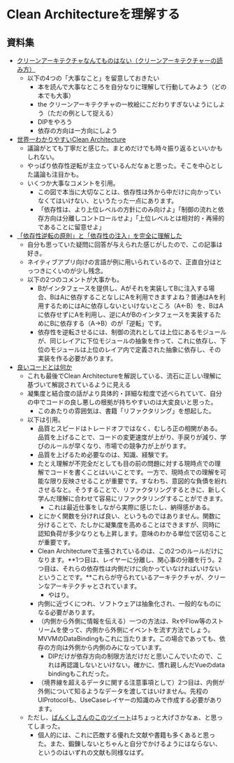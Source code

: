 # Clean Architectureを理解する

## 資料集

- [クリーンアーキテクチャなんてものはない（クリーンアーキテクチャーの読み方）](https://yyyank.blogspot.com/2021/06/there-is-no-clean-architecture.html)
  - 以下の4つの「大事なこと」を留意しておきたい
    - 本を読んで大事なところを自分なりに理解して行動してみよう（どの本でも大事）
    - the クリーンアーキテクチャの一枚絵にこだわりすぎないようにしよう（ただの例として捉える）
    - DIPをやろう
    - 依存の方向は一方向にしよう
- [世界一わかりやすいClean Architecture](https://www.nuits.jp/entry/easiest-clean-architecture-2019-09)
  - 議論がとても丁寧だと感じた。まとめだけでも時々振り返るといいかもしれない。
  - やっぱり依存性逆転が主立っているんだなぁと思った。そこを中心とした議論も注目かも。
  - いくつか大事なコメントを引用。
    - この図で本当に大切なことは、依存性は外から中だけに向かっていなくてはいけない、というたった一点にあります。
    - 「依存性は、より上位レベルの方針にのみ向けよ」「制御の流れと依存方向は分離しコントロールせよ」「上位レベルとは相対的・再帰的であることに留意せよ」
- [「依存性逆転の原則」と「依存性の注入」を完全に理解した](https://qiita.com/uhooi/items/03ec6b7f0adc68610426)
  - 自分も思っていた疑問に回答が与えられた感じがしたので、この記事は好き。
  - ネイティブアプリ向けの言語が例に用いられているので、正直自分はとっつきにくいのが少し残念。
  - 以下の2つのコメントが大事かも。
    - Bがインタフェースを提供し、Aがそれを実装してBに注入する場合、BはAに依存することなしにAを利用できますよね？普通はAを利用するためにはAに依存しないといけないところ（A←B）を、BはAに依存せずにAを利用し、逆にAがBのインタフェースを実装するためにBに依存する（A→B）のが「逆転」です。
    - 依存性を逆転させるには、制御の流れとしては上位にあるモジュールが、同じレイアに下位モジュールの抽象を作って、これに依存し、下位のモジュールは上位のレイア内で定義された抽象に依存し、その実装を作る必要があります。
- [良いコードとは何か](https://note.com/cyberz_cto/n/n26f535d6c575)
  - これも最後でClean Architectureを解説している、流石に正しい理解に基づいて解説されているように見える
  - 凝集度と結合度の話がより具体的・詳細な粒度で述べられていて、自分の中でコードの良し悪しの根拠が持ちやすいのは大変良いと思った。
    - このあたりの雰囲気は、書籍「リファクタリング」を想起した。
  - 以下は引用。
    - 品質とスピードはトレードオフではなく、むしろ正の相関がある。品質を上げることで、コードの変更速度が上がり、手戻りが減り、学びのルールが早くなり、市場での競争力が上がります。
    - 品質を上げるため必要なのは、知識、経験です。
    - たとえ理解が不完全だとしても目の前の問題に対する現時点での理解でコードを書くことはいいことです。一方で、現時点での理解を可能な限り反映させることが重要です。すなわち、意図的な負債を紛れさせるなと。そうすることで、リファクタリングするときに、新しく学んだ理解に合わせて容易にリファクタリングすることができます。
      - これは最近仕事をしながら実際に感じたし、納得感がある。
    - とにかく関数を分ければ良い、というものではありません。関数に分けることで、たしかに凝集度を高めることはできますが、同時に認知負荷が多少なりとも上昇します。意味のわかる単位で区切ることが重要です。
    - Clean Architectureで主張されているのは、この2つのルールだけになります。**1つ目は、レイヤーに分離し、関心事の分離を行う。2つ目は、それらの依存性は内側だけに向かっていなければいけないということです。**これらが守られているアーキテクチャが、クリーンなアーキテクチャとされています。
      - やはり。
    - 内側に近づくにつれ、ソフトウェアは抽象化され、一般的なものになる必要があります。
    - （内側から外側に情報を伝える）一つの方法は、RxやFlow等のストリームを使って、内側から外側にイベントを流す方法でしょう。MVVMのDataBindingもこれに当たります。この場合であっても、依存の方向は外側から内側のみになっています。
      - DIPだけが依存方向の制限方法だけだと思いこんでいたので、これは再認識しないといけない。確かに、慣れ親しんだVueのdata bindingもこれだった。
    - （境界線を超えるデータに関する注意事項として）2つ目は、内側が外側について知るようなデータを渡してはいけません。先程のUIProtocolも、UseCaseレイヤーの知識のみで作成する必要があります。
  - ただし、[ばんくしさんのこのツイート](https://twitter.com/vaaaaanquish/status/1498481409752637442)はちょっと大げさかなぁ、と思ってしまった。
    - 個人的には、これに匹敵する優れた文献や書籍も多くあると思った。また、鍛錬しないとちゃんと自分でかけるようにはならない、というのはいずれの文献も同様なはず。
